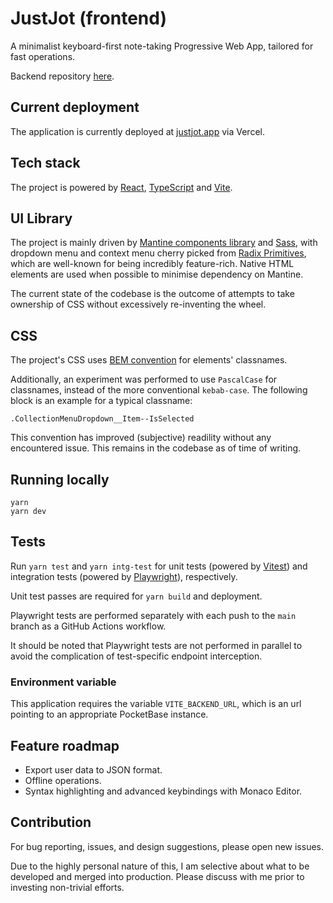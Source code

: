 # JustJot (frontend)

A minimalist keyboard-first note-taking Progressive Web App, tailored for fast operations.

Backend repository [here](https://github.com/JunoNgx/justjot-backend).

## Current deployment

The application is currently deployed at [justjot.app](https://justjot.app/) via Vercel.

## Tech stack

The project is powered by [React](https://react.dev/), [TypeScript](https://www.typescriptlang.org/) and [Vite](https://vitejs.dev/).

## UI Library

The project is mainly driven by [Mantine components library](https://mantine.dev/) and [Sass](https://sass-lang.com/), with dropdown menu and context menu cherry picked from [Radix Primitives](https://www.radix-ui.com/primitives), which are well-known for being incredibly feature-rich. Native HTML elements are used when possible to minimise dependency on Mantine.

The current state of the codebase is the outcome of attempts to take ownership of CSS without excessively re-inventing the wheel.

## CSS

The project's CSS uses [BEM convention](https://getbem.com/naming/) for elements' classnames.

Additionally, an experiment was performed to use `PascalCase` for classnames, instead of the more conventional `kebab-case`. The following block is an example for a typical classname:

```
.CollectionMenuDropdown__Item--IsSelected
```

This convention has improved (subjective) readility without any encountered issue. This remains in the codebase as of time of writing.

## Running locally

```
yarn
yarn dev
```

## Tests

Run `yarn test` and `yarn intg-test` for unit tests (powered by [Vitest](https://vitest.dev/)) and integration tests (powered by [Playwright](https://playwright.dev/)), respectively.

Unit test passes are required for `yarn build` and deployment.

Playwright tests are performed separately with each push to the `main` branch as a GitHub Actions workflow.

It should be noted that Playwright tests are not performed in parallel to avoid the complication of test-specific endpoint interception.

### Environment variable

This application requires the variable `VITE_BACKEND_URL`, which is an url pointing to an appropriate PocketBase instance.

## Feature roadmap
* Export user data to JSON format.
* Offline operations.
* Syntax highlighting and advanced keybindings with Monaco Editor.

## Contribution
For bug reporting, issues, and design suggestions, please open new issues.

Due to the highly personal nature of this, I am selective about what to be developed and merged into production. Please discuss with me prior to investing non-trivial efforts.